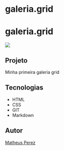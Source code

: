 # galeria.grid
# galeria.grid

![](./grid.png.png)


## Projeto
Minha primeira galeria grid


## Tecnologias
* HTML
* CSS
* GIT
* Markdown

## Autor

[Matheus Perez](https://www.linkedin.com.br)
